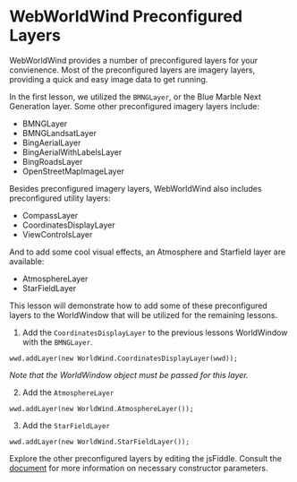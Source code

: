 <style>
    iframe {
        width: 100 vw;
        height: 700px;
    }    
</style>
# WebWorldWind Preconfigured Layers

WebWorldWind provides a number of preconfigured layers for your convienence. Most of the preconfigured layers are imagery layers, providing a quick and easy image data to get running.

In the first lesson, we utilized the `BMNGLayer`, or the Blue Marble Next Generation layer. Some other preconfigured imagery layers include:

- BMNGLayer
- BMNGLandsatLayer
- BingAerialLayer
- BingAerialWithLabelsLayer
- BingRoadsLayer
- OpenStreetMapImageLayer

Besides preconfigured imagery layers, WebWorldWind also includes preconfigured utility layers:

- CompassLayer
- CoordinatesDisplayLayer
- ViewControlsLayer

And to add some cool visual effects, an Atmosphere and Starfield layer are available:

- AtmosphereLayer
- StarFieldLayer

This lesson will demonstrate how to add some of these preconfigured layers to the WorldWindow that will be utilized for the remaining lessons.

1. Add the `CoordinatesDisplayLayer` to the previous lessons WorldWindow with the `BMNGLayer`.

```
wwd.addLayer(new WorldWind.CoordinatesDisplayLayer(wwd));
```
_Note that the WorldWindow object must be passed for this layer._


2. Add the `AtmosphereLayer`

```
wwd.addLayer(new WorldWind.AtmosphereLayer());
```

3. Add the `StarFieldLayer`

```
wwd.addLayer(new WorldWind.StarFieldLayer());
```

<script async src="//jsfiddle.net/hjatdgbz/1/embed/"></script>

Explore the other preconfigured layers by editing the jsFiddle. Consult the [document](https://nasaworldwind.github.io/WebWorldWind/) for more information on necessary constructor parameters.